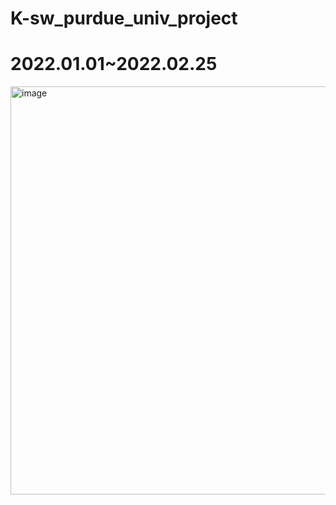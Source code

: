 # K-sw_purdue_univ_project


# 2022.01.01~2022.02.25

<img width="653" alt="image" src="https://user-images.githubusercontent.com/68101034/148404438-a25ebb7a-05cb-43ce-8f76-914b50e4ecba.png">


